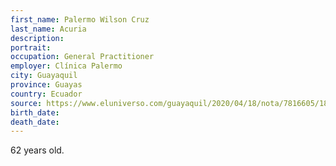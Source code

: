 ```yaml
---
first_name: Palermo Wilson Cruz
last_name: Acuria
description: 
portrait: 
occupation: General Practitioner
employer: Clínica Palermo
city: Guayaquil
province: Guayas
country: Ecuador
source: https://www.eluniverso.com/guayaquil/2020/04/18/nota/7816605/18-abril-2020-fallecidos-epoca-coronavirus-guayaquil
birth_date: 
death_date: 
---
```


62 years old.